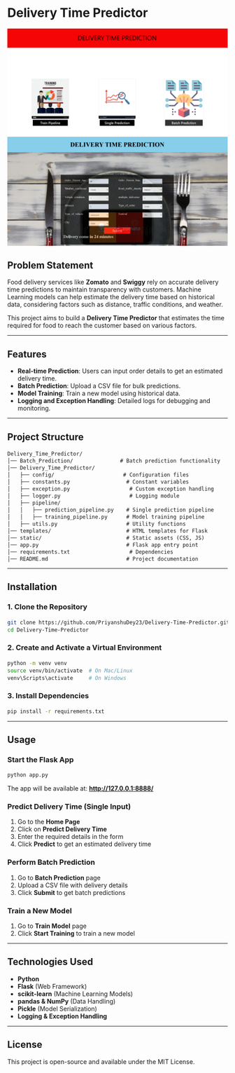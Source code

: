 # Delivery Time Predictor

![](output.png)
![](output2.png)


## Problem Statement

Food delivery services like **Zomato** and **Swiggy** rely on accurate delivery time predictions to maintain transparency with customers. Machine Learning models can help estimate the delivery time based on historical data, considering factors such as distance, traffic conditions, and weather.

This project aims to build a **Delivery Time Predictor** that estimates the time required for food to reach the customer based on various factors.

---

## Features

- **Real-time Prediction**: Users can input order details to get an estimated delivery time.
- **Batch Prediction**: Upload a CSV file for bulk predictions.
- **Model Training**: Train a new model using historical data.
- **Logging and Exception Handling**: Detailed logs for debugging and monitoring.

---

## Project Structure

```
Delivery_Time_Predictor/
│── Batch_Prediction/               # Batch prediction functionality
│── Delivery_Time_Predictor/
│   ├── config/                      # Configuration files
│   ├── constants.py                  # Constant variables
│   ├── exception.py                   # Custom exception handling
│   ├── logger.py                      # Logging module
│   ├── pipeline/
│   │   ├── prediction_pipeline.py    # Single prediction pipeline
│   │   ├── training_pipeline.py      # Model training pipeline
│   ├── utils.py                      # Utility functions
│── templates/                        # HTML templates for Flask
│── static/                           # Static assets (CSS, JS)
│── app.py                            # Flask app entry point
│── requirements.txt                   # Dependencies
│── README.md                         # Project documentation
```

---

## Installation

### 1. Clone the Repository
```bash
git clone https://github.com/PriyanshuDey23/Delivery-Time-Predictor.git
cd Delivery-Time-Predictor
```

### 2. Create and Activate a Virtual Environment
```bash
python -m venv venv
source venv/bin/activate  # On Mac/Linux
venv\Scripts\activate     # On Windows
```

### 3. Install Dependencies
```bash
pip install -r requirements.txt
```

---

## Usage

### Start the Flask App
```bash
python app.py
```
The app will be available at: **http://127.0.0.1:8888/**

### Predict Delivery Time (Single Input)
1. Go to the **Home Page**
2. Click on **Predict Delivery Time**
3. Enter the required details in the form
4. Click **Predict** to get an estimated delivery time

### Perform Batch Prediction
1. Go to **Batch Prediction** page
2. Upload a CSV file with delivery details
3. Click **Submit** to get batch predictions

### Train a New Model
1. Go to **Train Model** page
2. Click **Start Training** to train a new model

---

## Technologies Used

- **Python**
- **Flask** (Web Framework)
- **scikit-learn** (Machine Learning Models)
- **pandas & NumPy** (Data Handling)
- **Pickle** (Model Serialization)
- **Logging & Exception Handling**

---

## License
This project is open-source and available under the MIT License.